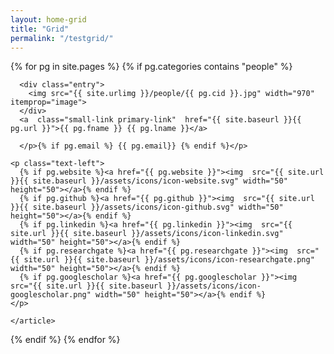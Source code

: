 ```yaml
---
layout: home-grid
title: "Grid"
permalink: "/testgrid/"
---
```


<div class="posts clearfix">
  {% for pg in site.pages %}
  {% if pg.categories contains "people"  %}
    <article class="post">    

      <div class="entry">
        <img src="{{ site.urlimg }}/people/{{ pg.cid }}.jpg" width="970" itemprop="image">
      </div>
      <a  class="small-link primary-link"  href="{{ site.baseurl }}{{ pg.url }}">{{ pg.fname }} {{ pg.lname }}</a>

      </p>{% if pg.email %} {{ pg.email}} {% endif %}</p>

    <p class="text-left">
      {% if pg.website %}<a href="{{ pg.website }}"><img  src="{{ site.url }}{{ site.baseurl }}/assets/icons/icon-website.svg" width="50" height="50"></a>{% endif %}
      {% if pg.github %}<a href="{{ pg.github }}"><img  src="{{ site.url }}{{ site.baseurl }}/assets/icons/icon-github.svg" width="50" height="50"></a>{% endif %}
      {% if pg.linkedin %}<a href="{{ pg.linkedin }}"><img  src="{{ site.url }}{{ site.baseurl }}/assets/icons/icon-linkedin.svg" width="50" height="50"></a>{% endif %}
      {% if pg.researchgate %}<a href="{{ pg.researchgate }}"><img  src="{{ site.url }}{{ site.baseurl }}/assets/icons/icon-researchgate.png" width="50" height="50"></a>{% endif %}
      {% if pg.googlescholar %}<a href="{{ pg.googlescholar }}"><img  src="{{ site.url }}{{ site.baseurl }}/assets/icons/icon-googlescholar.png" width="50" height="50"></a>{% endif %}
    </p>

    </article>
  {% endif %}
  {% endfor %}
</div>

